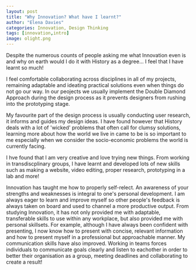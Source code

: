 ```yaml
---
layout: post
title: "Why Innovation? What have I learnt?"
author: "Elena Davies"
categories: Innovation, Design Thinking
tags: [innovation,intro]
image: olight.png 
---
```


Despite the numerous counts of people asking me what Innovation even is and why on earth would I do it with History as a degree... I feel that I have learnt so much! 

I feel comfortable collaborating across disciplines in all of my projects, remaining adaptable and ideating practical solutions even when things do not go our way. In our peojects we usually implement the Double Diamond Approach during the design process as it prevents designers from rushing into the prototyping stage.

My favourite part of the design process is usually conducting user research, it informs and guides my design ideas. I have found however that History deals with a lot of 'wicked' problems that often call for clumsy solutions, learning more about how the world we live in came to be is so important to me especially when we consider the socio-economic problems the world is currently facing. 

I hve found that I am very creative and love trying new things. From working in transdiscplinary groups, I have learnt and developed lots of new skills such as making a website, video editing, proper research, prototyping in a lab and more!

Innovation has taught me how to properly self-relect. An awareness of your strengths and weaknesses is integral to one's personal development. I am always eager to learn and improve myself so other people's feedback is always taken on board and used to channel a more productive output. From studying Innovation, it has not only provided me with adaptable, transferable skills to use within any workplace, but also provided me with personal skillsets. For example, although I have always been confident with presenting, I now know how to present with concise, relevant information and how to present myself in a professional but approachable manner. My communication skills have also improved. Working in teams forces individuals to communicate goals clearly and listen to eachother in order to better their organisation as a group, meeting deadlines and collaborating to create a result!